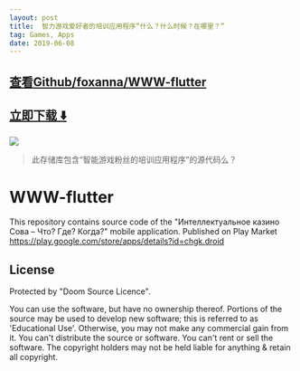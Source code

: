 ```yaml
---
layout: post
title:  智力游戏爱好者的培训应用程序“什么？什么时候？在哪里？”
tag: Games, Apps
date: 2019-06-08
---
```


 

## [查看Github/foxanna/WWW-flutter](http://github.com/foxanna/WWW-flutter)
## [立即下载 ️⬇️ ](https://codeload.github.com/foxanna/WWW-flutter/zip/master) 


 
![](https://flutterawesome.com/content/images/2019/02/chgk.jpg)
 
>
> 此存储库包含“智能游戏粉丝的培训应用程序”的源代码么？
>

 
# WWW-flutter

This repository contains source code of the "Интеллектуальное казино Сова – Что? Где? Когда?" mobile application.
Published on Play Market https://play.google.com/store/apps/details?id=chgk.droid

## License
Protected by "Doom Source Licence". 

You can use the software, but have no ownership thereof. Portions of the source may be used to develop new software; this is referred to as 'Educational Use'. Otherwise, you may not make any commercial gain from it. You can't distribute the source or software. You can't rent or sell the software. The copyright holders may not be held liable for anything & retain all copyright.

